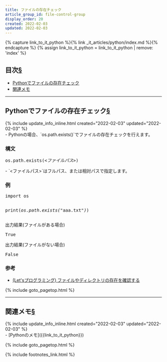 ```yaml
---
title: ファイルの存在チェック
article_group_id: file-control-group
display_order: 20
created: 2022-02-03
updated: 2022-02-03
---
```

{% capture link_to_it_python %}{% link _it_articles/python/index.md %}{% endcapture %}
{% assign link_to_it_python = link_to_it_python | remove: 'index' %}
## <a name="index">目次</a><a class="heading-anchor-permalink" href="#目次">§</a>

<ul id="index_ul">
<li><a href="#Pythonでファイルの存在チェック">Pythonでファイルの存在チェック</a></li>
<li><a href="#関連メモ">関連メモ</a></li>
</ul>

* * *
## <a name="Pythonでファイルの存在チェック">Pythonでファイルの存在チェック</a><a class="heading-anchor-permalink" href="#Pythonでファイルの存在チェック">§</a>
<div class="chapter-updated">{% include update_info_inline.html created="2022-02-03" updated="2022-02-03" %}</div>
- Pythonの場合、`os.path.exists()`でファイルの存在チェックを行えます。

### 構文
<div class="code-box-syntax no-title">
<pre>
os.path.exists(<em>&lt;ファイルパス&gt;</em>)
</pre>
</div>
- `<ファイルパス>`はフルパス、または相対パスで指定します。

### 例
<div class="code-box no-title">
<pre>
import os

print(<em>os.path.exists(</em>"aaa.txt"<em>)</em>)
</pre>
</div>
<div class="code-box-output">
<div class="title">出力結果(ファイルがある場合)</div>
<pre>
True
</pre>
</div>
<div class="code-box-output">
<div class="title">出力結果(ファイルがない場合)</div>
<pre>
False
</pre>
</div>


### 参考
- [(Let'sプログラミング) ファイルやディレクトリの存在を確認する](https://www.javadrive.jp/python/file/index7.html)

{% include goto_pagetop.html %}

* * *
## <a name="関連メモ">関連メモ</a><a class="heading-anchor-permalink" href="#関連メモ">§</a>
<div class="chapter-updated">{% include update_info_inline.html created="2022-02-03" updated="2022-02-03" %}</div>
- [Pythonのメモ]({{link_to_it_python}})

{% include goto_pagetop.html %}

{% include footnotes_link.html %}
